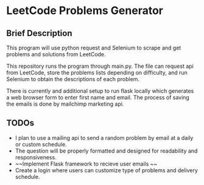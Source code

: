 # LeetCode Problems Generator

## Brief Description 

This program will use python request and Selenium to scrape and get problems and solutions from LeetCode.

This repository runs the program through main.py. The file can request api from LeetCode, store the problems lists depending on difficulty, and run Selenium to obtain the descriptions of each problem.

There is currently and additional setup to run flask locally which generates a web browser form to enter first name and email. The process of saving the emails is done by mailchimp marketing api.

## TODOs
- I plan to use a mailing api to send a random problem by email at a daily or custom schedule.
- The question will be properly formatted and designed for readability and responsiveness. 
- ~~Implement Flask framework to recieve user emails ~~
- Create a login where users can customize type of problems and delivery schedule. 
